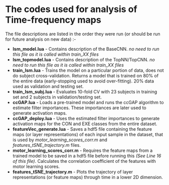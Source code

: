 # The codes used for analysis of Time-frequency maps

The file descriptions are listed in the order they were run (or should be run for future analysis on new data) :-
* **lsm_model.lua** - Contains description of the BaseCNN. *no need to run this file as it is called within train_XX files*
* **lsm_topmodel.lua** - Contains description of the TopNN/TopCNN. *no need to run this file as it is called within train_XX files*
* **train_lsm.lua** - Trains the model on a particular portion of data, does not do subject cross-validation. Returns a model that is trained on 80% of the entire data (early-stopping used to avoid over-fitting). 20% data used as validation and testing set.
* **train_lsm_subj.lua** - Evaluates 10-fold CV with 23 subjects in training set and 2 subjects in validation/testing set.
* **ccGAP.lua** - Loads a pre-trained model and runs the ccGAP algorithm to estimate filter importances. These importances are later used to generate activation maps.
* **ccGAP_deploy.lua** - Uses the estimated filter importances to generate activation maps for the CON and EXE classes from the entire dataset.
* **featureVec_generate.lua** - Saves a hdf5 file containing the feature maps (or layer representations) of each input sample in the dataset, that is used by *motor_learning_scores_corr.m* and *features_tSNE_trajectory.m* files.
* **motor_learning_scores_corr.m** - Requires the feature maps from a trained model to be saved in a hdf5 file before running this *(See Line 16 of this file)*. Calculates the correlation coefficient of the features with motor learning scores.
* **features_tSNE_trajectory.m** - Plots the trajectory of layer representations (or feature maps) through time in a lower 2D dimension.

